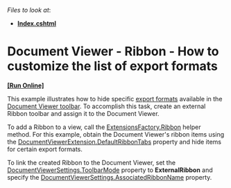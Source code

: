 <!-- default file list -->
*Files to look at*:

* **[Index.cshtml](./CS/DXDocumentViewerExternalRibbon/Views/Home/Index.cshtml)**
<!-- default file list end -->
# Document Viewer - Ribbon - How to customize the list of export formats
<!-- run online -->
**[[Run Online]](https://codecentral.devexpress.com/t142796/)**
<!-- run online end -->


This example illustrates how to hide specific <a href="https://documentation.devexpress.com/#XtraReports/CustomDocument1302">export formats</a> available in the <a href="https://documentation.devexpress.com/#AspNet/CustomDocument10008">Document Viewer toolbar</a>. To accomplish this task, create an external Ribbon toolbar and assign it to the Document Viewer. 

To add a Ribbon to a view, call the [ExtensionsFactory.Ribbon](https://docs.devexpress.com/AspNetMvc/DevExpress.Web.Mvc.UI.ExtensionsFactory.Ribbon.overloads) helper method. For this example, obtain the Document Viewer's ribbon items using the [DocumentViewerExtension.DefaultRibbonTabs](https://docs.devexpress.com/AspNetMvc/DevExpress.Web.Mvc.DocumentViewerExtension.DefaultRibbonTabs) property and hide items for certain export formats.

To link the created Ribbon to the Document Viewer, set the [DocumentViewerSettings.ToolbarMode](https://docs.devexpress.com/AspNetMvc/DevExpress.Web.Mvc.DocumentViewerSettings.ToolbarMode) property to <strong>ExternalRibbon</strong> and specify the [DocumentViewerSettings.AssociatedRibbonName](https://docs.devexpress.com/AspNetMvc/DevExpress.Web.Mvc.DocumentViewerSettings.AssociatedRibbonName) property.




